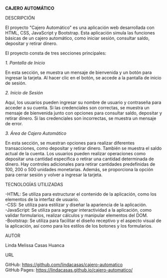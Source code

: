 **CAJERO AUTOMÁTICO**

DESCRIPCIÓN

El proyecto "Cajero Automático" es una aplicación web desarrollada con HTML, CSS, JavaScript y Bootstrap. Esta aplicación simula las funciones básicas de un cajero automático, como iniciar sesión, consultar saldo, depositar y retirar dinero.

El proyecto consta de tres secciones principales:

*1. Pantalla de Inicio*

En esta sección, se muestra un mensaje de bienvenida y un botón para ingresar la tarjeta. Al hacer clic en el botón, se accede a la pantalla de inicio de sesión.

*2. Inicio de Sesión*

Aquí, los usuarios pueden ingresar su nombre de usuario y contraseña para acceder a su cuenta. Si las credenciales son correctas, se muestra un mensaje de bienvenida junto con opciones para consultar saldo, depositar y retirar dinero. Si las credenciales son incorrectas, se muestra un mensaje de error.

*3. Área de Cajero Automático*

En esta sección, se muestran opciones para realizar diferentes transacciones, como depositar y retirar dinero. También se muestra el saldo actual de la cuenta. Los usuarios pueden realizar operaciones como depositar una cantidad específica o retirar una cantidad determinada de dinero. Hay controles adicionales para retirar cantidades predefinidas de 100, 200 o 500 unidades monetarias. Además, se proporciona la opción para cerrar sesión y volver a ingresar la tarjeta.

TECNOLOGÍAS UTILIZADAS

-HTML: Se utiliza para estructurar el contenido de la aplicación, como los elementos de la interfaz de usuario.<br>
-CSS: Se utiliza para estilizar y diseñar la apariencia de la aplicación.<br>
-JavaScript: Se utiliza para agregar interactividad a la aplicación, como validar formularios, realizar cálculos y manipular elementos del DOM.<br>
-Bootstrap: Se utiliza para facilitar el diseño receptivo y el aspecto visual de la aplicación, así como para los estilos de los botones y los formularios.<br>

AUTOR

Linda Melissa Casas Huanca

URL

GitHub: https://github.com/lindacasas/cajero-automatico  
GitHub Pages: https://lindacasas.github.io/cajero-automatico/
